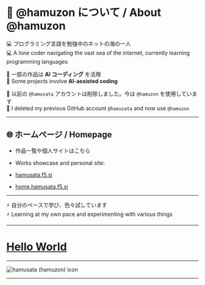 # 👋 @hamuzon について / About @hamuzon

💻 プログラミング言語を勉強中のネットの海の一人  
💻 A lone coder navigating the vast sea of the internet, currently learning programming languages  

🌱 一部の作品は **AI コーディング** を活用  
🌱 Some projects involve **AI-assisted coding**  

🔹 以前の `@hamusata` アカウントは削除しました。今は `@hamuzon` を使用しています  
🔹 I deleted my previous GitHub account `@hamusata` and now use `@hamuzon`  

---

## 🌐 ホームページ / Homepage

- 作品一覧や個人サイトはこちら  
- Works showcase and personal site:

- [hamusata.f5.si](https://hamusata.f5.si)  
- [home.hamusata.f5.si](https://home.hamusata.f5.si)
  
---

⚡ 自分のペースで学び、色々試しています  
⚡ Learning at my own pace and experimenting with various things

---

# [Hello World](https://hamuzon.github.io/hamuzon/)

---

![hamusata (hamuzon) icon](https://hamusata.f5.si/icon_500_500.png)

---
